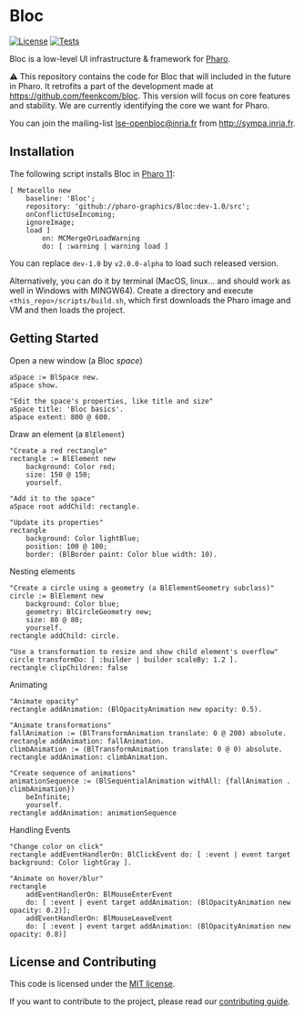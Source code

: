 # Bloc 

[![License](https://img.shields.io/github/license/pharo-graphics/Bloc.svg)](./LICENSE)
[![Tests](https://github.com/pharo-graphics/Bloc/actions/workflows/test.yml/badge.svg)](https://github.com/pharo-graphics/Bloc/actions/workflows/test.yml)

Bloc is a low-level UI infrastructure & framework for [Pharo](http://pharo.org/).

:warning:
This repository contains the code for Bloc that will included in the future in Pharo.
It retrofits a part of the development made at https://github.com/feenkcom/bloc. This version will focus on core features and stability. We are currently identifying the core we want for Pharo.

You can join the mailing-list lse-openbloc@inria.fr from http://sympa.inria.fr.

## Installation

The following script installs Bloc in [Pharo 11](https://pharo.org/download):

```smalltalk
[ Metacello new
	baseline: 'Bloc';
	repository: 'github://pharo-graphics/Bloc:dev-1.0/src';
	onConflictUseIncoming;
	ignoreImage;
	load ]
		on: MCMergeOrLoadWarning
		do: [ :warning | warning load ]
```

You can replace `dev-1.0` by `v2.0.0-alpha` to load such released version.

Alternatively, you can do it by terminal (MacOS, linux... and should work as well in Windows with MINGW64). 
Create a directory and execute `<this_repo>/scripts/build.sh`, which first downloads the Pharo image and VM and then loads the project.

## Getting Started
Open a new window (a Bloc _space_) 
```smalltalk
aSpace := BlSpace new.
aSpace show.

"Edit the space's properties, like title and size"
aSpace title: 'Bloc basics'.
aSpace extent: 800 @ 600.
```

Draw an element (a `BlElement`)
```smalltalk
"Create a red rectangle"
rectangle := BlElement new 
	background: Color red; 
	size: 150 @ 150;
	yourself.
	
"Add it to the space"
aSpace root addChild: rectangle.

"Update its properties"
rectangle 
	background: Color lightBlue;
	position: 100 @ 100;
	border: (BlBorder paint: Color blue width: 10).
```

Nesting elements
```smalltalk
"Create a circle using a geometry (a BlElementGeometry subclass)"
circle := BlElement new
	background: Color blue;
	geometry: BlCircleGeometry new;
	size: 80 @ 80;
	yourself.
rectangle addChild: circle.

"Use a transformation to resize and show child element's overflow"
circle transformDo: [ :builder | builder scaleBy: 1.2 ].
rectangle clipChildren: false
```

Animating
```smalltalk
"Animate opacity"
rectangle addAnimation: (BlOpacityAnimation new opacity: 0.5).

"Animate transformations"
fallAnimation := (BlTransformAnimation translate: 0 @ 200) absolute.
rectangle addAnimation: fallAnimation.
climbAnimation := (BlTransformAnimation translate: 0 @ 0) absolute.
rectangle addAnimation: climbAnimation.

"Create sequence of animations"
animationSequence := (BlSequentialAnimation withAll: {fallAnimation . climbAnimation})
	beInfinite;
	yourself.
rectangle addAnimation: animationSequence
```

Handling Events
```smalltalk
"Change color on click"
rectangle addEventHandlerOn: BlClickEvent do: [ :event | event target background: Color lightGray ].

"Animate on hover/blur"
rectangle 
	addEventHandlerOn: BlMouseEnterEvent
	do: [ :event | event target addAnimation: (BlOpacityAnimation new opacity: 0.2)];
	addEventHandlerOn: BlMouseLeaveEvent 
	do: [ :event | event target addAnimation: (BlOpacityAnimation new opacity: 0.8)] 
```

## License and Contributing

This code is licensed under the [MIT license](./LICENSE).

If you want to contribute to the project, please read our [contributing guide](./CONTRIBUTING.md).
